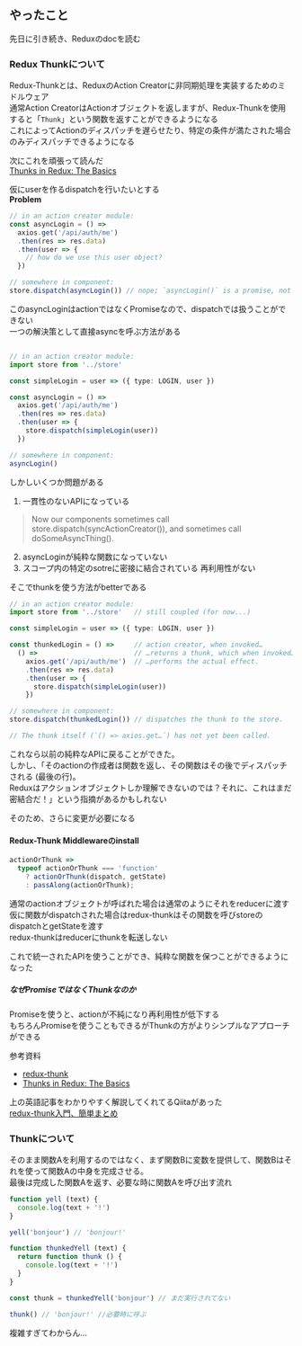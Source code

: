 ## やったこと
先日に引き続き、Reduxのdocを読む

### Redux Thunkについて
Redux-Thunkとは、ReduxのAction Creatorに非同期処理を実装するためのミドルウェア  
通常Action CreatorはActionオブジェクトを返しますが、Redux-Thunkを使用すると「`Thunk`」という関数を返すことができるようになる  
これによってActionのディスパッチを遅らせたり、特定の条件が満たされた場合のみディスパッチできるようになる  

次にこれを頑張って読んだ  
[Thunks in Redux: The Basics](https://medium.com/fullstack-academy/thunks-in-redux-the-basics-85e538a3fe60)  

仮にuserを作るdispatchを行いたいとする  
**Problem**  
```ts
// in an action creator module:
const asyncLogin = () =>
  axios.get('/api/auth/me')
  .then(res => res.data)
  .then(user => {
    // how do we use this user object?
  })

// somewhere in component:
store.dispatch(asyncLogin()) // nope; `asyncLogin()` is a promise, not action
```

このasyncLoginはactionではなくPromiseなので、dispatchでは扱うことができない  
一つの解決策として直接asyncを呼ぶ方法がある  

```ts

// in an action creator module:
import store from '../store'

const simpleLogin = user => ({ type: LOGIN, user })

const asyncLogin = () =>
  axios.get('/api/auth/me')
  .then(res => res.data)
  .then(user => {
    store.dispatch(simpleLogin(user))
  })

// somewhere in component:
asyncLogin()
```

しかしいくつか問題がある
1. 一貫性のないAPIになっている
> Now our components sometimes call store.dispatch(syncActionCreator()), and sometimes call doSomeAsyncThing().
2. asyncLoginが純粋な関数になっていない
3. スコープ内の特定のsotreに密接に結合されている
  再利用性がない

そこでthunkを使う方法がbetterである  
```ts
// in an action creator module:
import store from '../store'   // still coupled (for now...)

const simpleLogin = user => ({ type: LOGIN, user })

const thunkedLogin = () =>     // action creator, when invoked…
  () =>                        // …returns a thunk, which when invoked…
    axios.get('/api/auth/me')  // …performs the actual effect.
    .then(res => res.data)
    .then(user => {
      store.dispatch(simpleLogin(user))
    })

// somewhere in component:
store.dispatch(thunkedLogin()) // dispatches the thunk to the store.

// The thunk itself (`() => axios.get…`) has not yet been called.
```

これなら以前の純粋なAPIに戻ることができた。  
しかし、「そのactionの作成者は関数を返し、その関数はその後でディスパッチされる (最後の行)。  
Reduxはアクションオブジェクトしか理解できないのでは？それに、これはまだ密結合だ！」という指摘があるかもしれない  

そのため、さらに変更が必要になる  

#### Redux-Thunk Middlewareのinstall
```ts
actionOrThunk =>
  typeof actionOrThunk === 'function'
    ? actionOrThunk(dispatch, getState)
    : passAlong(actionOrThunk);
```
通常のactionオブジェクトが呼ばれた場合は通常のようにそれをreducerに渡す  
仮に関数がdispatchされた場合はredux-thunkはその関数を呼びstoreのdispatchとgetStateを渡す  
redux-thunkはreducerにthunkを転送しない  

これで統一されたAPIを使うことができ、純粋な関数を保つことができるようになった  

##### なぜPromiseではなくThunkなのか
Promiseを使うと、actionが不純になり再利用性が低下する  
もちろんPromiseを使うこともできるがThunkの方がよりシンプルなアプローチができる  

参考資料
- [redux-thunk](https://github.com/reduxjs/redux-thunk)  
- [Thunks in Redux: The Basics](https://medium.com/fullstack-academy/thunks-in-redux-the-basics-85e538a3fe60)

上の英語記事をわかりやすく解説してくれてるQiitaがあった  
[redux-thunk入門、簡単まとめ](https://qiita.com/hiroya8649/items/c202742c99d2cc6159b8)  

### Thunkについて
そのまま関数Aを利用するのではなく、まず関数Bに変数を提供して、関数Bはそれを使って関数Aの中身を完成させる。  
最後は完成した関数Aを返す、必要な時に関数Aを呼び出す流れ  
```js
function yell (text) {
  console.log(text + '!')
}

yell('bonjour') // 'bonjour!'

function thunkedYell (text) {
  return function thunk () {
    console.log(text + '!')
  }
}

const thunk = thunkedYell('bonjour') // まだ実行されてない

thunk() // 'bonjour!' //必要時に呼ぶ
```
複雑すぎてわからん...  







